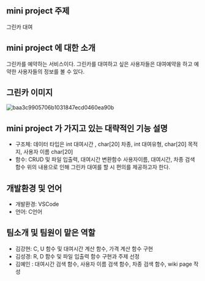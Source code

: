 ## mini project 주제  
그린카 대여 

## mini project 에 대한 소개
그린카를 예약하는 서비스이다. 그린카를 대여하고 싶은 사용자들은 대여예약을 하고 예약한 사용자들의 정보를 볼 수 있다. 

## 그린카 이미지
![baa3c9905706b1031847ecd0460ea90b](https://user-images.githubusercontent.com/61617997/166147046-e99dfc2d-83d7-4e90-a2c2-7702099e4406.jpg)

## mini project 가 가지고 있는 대략적인 기능 설명
- 구조체: 데이터 타입은 int 대여시간 , char[20] 차종, int 대여유형, char[20] 목적지, 사용자 이름 char[20]
- 함수: CRUD 및 파일 입출력, 대여시간 변환함수 사용자이름, 대여시간, 차종 검색함수 
위의 내용으로 인해 그린카 대여를 할 시 편의를 제공하고자 한다.

## 개발환경 및 언어

- 개발환경: VSCode
- 언어: C언어

## 팀소개 및 팀원이 맡은 역할

- 김강현: C, U 함수 및 대여시간 계산 함수, 가격 계산 함수 구현
- 김성경: R, D 함수 및 파일 입출력 함수 구현과 주제 선정
- 김예인 : 대여시간 검색 함수, 사용자 이름 검색 함수, 차종 검색 함수, wiki page 작성